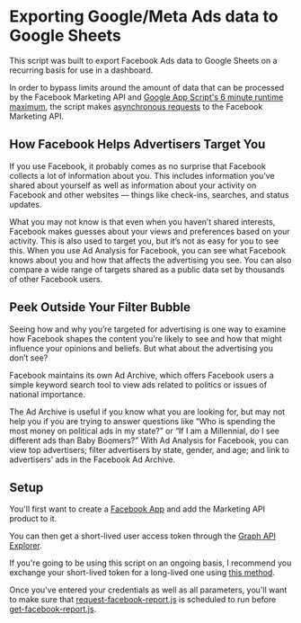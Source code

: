 # Exporting Google/Meta Ads data to Google Sheets

This script was built to export Facebook Ads data to Google Sheets on a recurring basis for use in a dashboard.

In order to bypass limits around the amount of data that can be processed by the Facebook Marketing API and [Google App Script's
6 minute runtime maximum](https://developers.google.com/apps-script/guides/services/quotas), the script makes [asynchronous requests](https://developers.facebook.com/docs/marketing-api/asyncrequests/) to the Facebook Marketing API.

## How Facebook Helps Advertisers Target You

If you use Facebook, it probably comes as no surprise that Facebook collects a lot of information about you. This includes information you’ve shared about yourself as well as information about your activity on Facebook and other websites — things like check-ins, searches, and status updates.

What you may not know is that even when you haven’t shared interests, Facebook makes guesses about your views and preferences based on your activity. This is also used to target you, but it’s not as easy for you to see this. When you use Ad Analysis for Facebook, you can see what Facebook knows about you and how that affects the advertising you see. You can also compare a wide range of targets shared as a public data set by thousands of other Facebook users.

## Peek Outside Your Filter Bubble

Seeing how and why you’re targeted for advertising is one way to examine how Facebook shapes the content you’re likely to see and how that might influence your opinions and beliefs. But what about the advertising you don’t see?

Facebook maintains its own Ad Archive, which offers Facebook users a simple keyword search tool to view ads related to politics or issues of national importance.

The Ad Archive is useful if you know what you are looking for, but may not help you if you are trying to answer questions like “Who is spending the most money on political ads in my state?” or “If I am a Millennial, do I see different ads than Baby Boomers?” With Ad Analysis for Facebook, you can view top advertisers; filter advertisers by state, gender, and age; and link to advertisers’ ads in the Facebook Ad Archive.

## Setup

You'll first want to create a [Facebook App](https://developers.facebook.com/apps/) and add the Marketing API product to it.

You can then get a short-lived user access token through the [Graph API Explorer](https://developers.facebook.com/tools/explorer/).

If you're going to be using this script on an ongoing basis, I recommend you exchange your short-lived token for a long-lived one using [this method](https://developers.facebook.com/docs/facebook-login/access-tokens/refreshing#exchanging-short-lived-tokens-for-long-lived-tokens).

Once you've entered your credentials as well as all parameters, you'll want to make sure that [request-facebook-report.js](https://github.com/fredericharnois/facebook-ads-reporting-google-apps-script/blob/master/request-facebook-report.js) is scheduled to run before [get-facebook-report.js](https://github.com/fredericharnois/facebook-ads-reporting-google-apps-script/blob/master/get-facebook-report.js).
